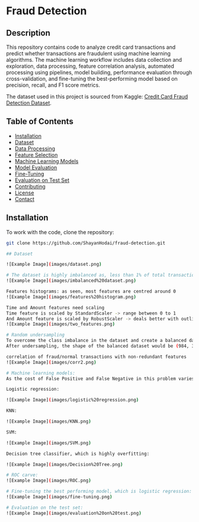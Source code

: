 # Fraud Detection

## Description

This repository contains code to analyze credit card transactions and predict whether transactions are fraudulent using machine learning algorithms. The machine learning workflow includes data collection and exploration, data processing, feature correlation analysis, automated processing using pipelines, model building, performance evaluation through cross-validation, and fine-tuning the best-performing model based on precision, recall, and F1 score metrics.

The dataset used in this project is sourced from Kaggle: [Credit Card Fraud Detection Dataset](https://www.kaggle.com/datasets/mlg-ulb/creditcardfraud).

## Table of Contents

- [Installation](#installation)
- [Dataset](#dataset)
- [Data Processing](#data-processing)
- [Feature Selection](#feature-selection)
- [Machine Learning Models](#machine-learning-models)
- [Model Evaluation](#model-evaluation)
- [Fine-Tuning](#fine-tuning)
- [Evaluation on Test Set](#evaluation-on-test-set)
- [Contributing](#contributing)
- [License](#license)
- [Contact](#contact)

## Installation

To work with the code, clone the repository:

```bash
git clone https://github.com/ShayanHodai/fraud-detection.git

## Dataset

![Example Image](images/dataset.png)

# The dataset is highly imbalanced as, less than 1% of total transactions are fraud
![Example Image](images/imbalanced%20dataset.png)

Features histograms: as seen, most features are centred around 0
![Example Image](images/features%20histogram.png)

Time and Amount features need scaling
Time feature is scaled by StandardScaler -> range between 0 to 1
And Amount feature is scaled by RobustScaler -> deals better with outliers
![Example Image](images/two_features.png)

# Random undersampling
To overcome the class imbalance in the dataset and create a balanced dataset, I reduce the number of instances in the majority class. This ensures that the machine learning model can learn to recognize patterns in both classes more effectively.
After undersampling, the shape of the balanced dataset would be (984, 31)

correlation of fraud/normal transactions with non-redundant features
![Example Image](images/corr2.png)

# Machine learning models:
As the cost of False Positive and False Negative in this problem varies, Precision and Recall and, eventually, f1-score are the evaluation metrics of the model performance

Logistic regression:

![Example Image](images/logistic%20regression.png)

KNN:

![Example Image](images/KNN.png)

SVM:

![Example Image](images/SVM.png)

Decision tree classifier, which is highly overfitting:

![Example Image](images/Decision%20Tree.png)

# ROC carve:
![Example Image](images/ROC.png)

# Fine-tuning the best performing model, which is logistic regression:
![Example Image](images/fine-tuning.png)

# Evaluation on the test set:
![Example Image](images/evaluation%20on%20test.png)
